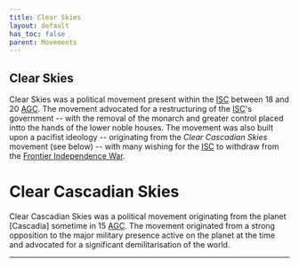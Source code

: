 ```yaml
---
title: Clear Skies
layout: default
has_toc: false
parent: Movements
---
```


## Clear Skies
Clear Skies was a political movement present within the [ISC] between 18 and 20 [AGC]. The movement advocated for a restructuring of the [ISC]'s government -- with the removal of the monarch and greater control placed intto the hands of the lower noble houses. The movement was also built upon a pacifist ideology -- originating from the *Clear Cascadian Skies* movement (see below) -- with many wishing for the [ISC] to withdraw from the [Frontier Independence War].

# Clear Cascadian Skies
Clear Cascadian Skies was a political movement originating from the planet [Cascadia] sometime in 15 [AGC]. The movement originated from a strong opposition to the major military presence active on the planet at the time and advocated for a significant demilitarisation of the world.

----

[ISC]: ../../factions/isc.html

[BGC]: ../../history/#history
[AGC]: ../../history/#history

[Frontier Independence War]: ../../history/conflicts/frontier_independence_war.html